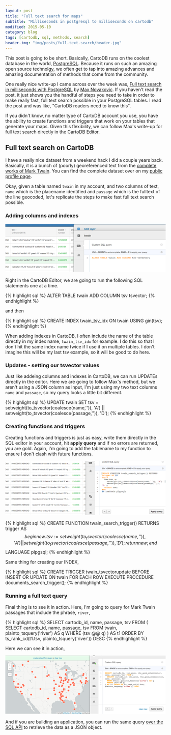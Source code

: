 ```yaml
---
layout: post
title: "Full text search for maps"
subtitle: "Milliseconds in postgresql to milliseconds on cartodb"
modified: 2015-05-10
category: blog
tags: [cartodb, sql, methods, search]
header-img: "img/posts/full-text-search/header.jpg"
---
```


This post is going to be short. Basically, CartoDB runs on the coolest database in the world, [PostgreSQL](http://www.postgresql.org/). Because it runs on such an amazing open source technolgy, we often get to tap into amazing advances and amazing documentation of methods that come from the community. 

One really nice write-up I came across over the week was, [Full text search in milliseconds with PostgreSQL](https://blog.lateral.io/2015/05/full-text-search-in-milliseconds-with-postgresql/) by [Max Novakovic](https://twitter.com/maxnovakovic). If you haven't read the post, it just shows you the handful of steps you need to take in order to make really fast, full text search possible in your PostgreSQL tables. I read the post and was like, "CartoDB readers need to know this". 

If you didn't know, no matter type of CartoDB account you use, you have the ability to create functions and triggers that work on your tables that generate your maps. Given this flexibility, we can follow Max's write-up for full text search directly in the CartoDB Editor. 

## Full text search on CartoDB

I have a really nice dataset from a weekend hack I did a couple years back. Basically, it is a bunch of (poorly) georeferenced text from the [complete works of Mark Twain](http://andrewxhill.com/blog/2014/01/26/Mapping-the-world-of-Mark-Twain/). You can find the complete dataset over on my [public profile page](https://team.cartodb.com/u/andrew/tables/twain/public).

Okay, given a table named ```twain``` in my account, and two columns of text, ```name``` which is the placename identified and ```passage``` which is the fulltext of the line geocoded, let's replicate the steps to make fast full text search possible.

### Adding columns and indexes

![add column](/img/posts/full-text-search/add-column.png)

Right in the CartoDB Editor, we are going to run the following SQL statements one at a time.

{% highlight sql %}
ALTER TABLE twain ADD COLUMN tsv tsvector;
{% endhighlight %}

and then

{% highlight sql %}
CREATE INDEX twain_tsv_idx ON twain USING gin(tsv);
{% endhighlight %}

When adding indexes in CartoDB, I often include the name of the table directly in my index name, ```twain_tsv_idx``` for example. I do this so that I don't hit the same index name twice if I use it on multiple tables. I don't imagine this will be my last tsv example, so it will be good to do here.

### Updates - setting our tsvector values

Just like addeing columns and indexes in CartoDB, we can run UPDATEs directly in the editor. Here we are going to follow Max's method, but we aren't using a JSON column as input, I'm just using my two text columns ```name``` and ```passage```, so my query looks a little bit different.


{% highlight sql %}
UPDATE twain SET 
  tsv =
   setweight(to_tsvector(coalesce(name,'')), 'A') || 
   setweight(to_tsvector(coalesce(passage,'')), 'D');
{% endhighlight %}



### Creating functions and triggers

Creating functions and triggers is just as easy, write them directly in the SQL editor in your account, hit **apply query** and if no errors are returned, you are gold. Again, I'm going to add the tablename to my function to ensure I don't clash with future functions. 

![add column](/img/posts/full-text-search/add-function.png)

{% highlight sql %}
CREATE FUNCTION twain_search_trigger() RETURNS trigger AS $$
begin
  new.tsv :=
    setweight(to_tsvector(coalesce(name,'')), 'A') ||
    setweight(to_tsvector(coalesce(passage,'')), 'D');
  return new;
end
$$ LANGUAGE plpgsql;
{% endhighlight %}

Same thing for creating our INDEX,

{% highlight sql %}
CREATE TRIGGER twain_tsvectorupdate 
BEFORE INSERT OR UPDATE
ON twain FOR EACH ROW EXECUTE PROCEDURE documents_search_trigger();
{% endhighlight %}

### Running a full text query

Final thing is to see it in action. Here, I'm going to query for Mark Twain passages that include the phrase, ```river```,

{% highlight sql %}
SELECT cartodb_id, name, passage, tsv FROM (
  SELECT cartodb_id, name, passage, tsv
  FROM twain, plainto_tsquery('river') AS q
  WHERE (tsv @@ q)
) AS t1 ORDER BY ts_rank_cd(t1.tsv, plainto_tsquery('river')) DESC 
{% endhighlight %}

Here we can see it in action,

![add column](/img/posts/full-text-search/query.png)

And if you are building an application, you can run the same query [over the SQL API](http://andrew.cartodb.com/api/v2/sql?q=SELECT%20ST_X(the_geom)%20longitude,%20ST_Y(the_geom)%20latitude,%20cartodb_id,%20name,%20passage,%20tsv%20FROM%20(%20SELECT%20cartodb_id,%20the_geom,%20the_geom_webmercator,%20name,%20passage,%20tsv%20FROM%20twain,%20plainto_tsquery(%27river%27)%20AS%20q%20WHERE%20(tsv%20@@%20q)%20)%20AS%20t1%20ORDER%20BY%20ts_rank_cd(t1.tsv,%20plainto_tsquery(%27river%27))%20DESC%20LIMIT%2010) to retrieve the data as a JSON object.






